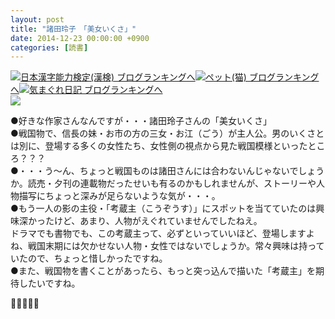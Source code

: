 ```yaml
---
layout: post
title: "諸田玲子　「美女いくさ」"
date: 2014-12-23 00:00:00 +0900
categories: [読書]
---
```


[![](/syuusyuu9701/assets/images/諸田玲子-「美女いくさ」-br_c_3028_1.gif)](http://blog.with2.net/link.php?1659096:3028 "日本漢字能力検定(漢検) ブログランキングへ")[日本漢字能力検定(漢検) ブログランキングへ](http://blog.with2.net/link.php?1659096:3028)[![](/syuusyuu9701/assets/images/諸田玲子-「美女いくさ」-br_c_1348_1.gif)](http://blog.with2.net/link.php?1659096:1348 "ペット(猫) ブログランキングへ")[ペット(猫) ブログランキングへ](http://blog.with2.net/link.php?1659096:1348)[![](/syuusyuu9701/assets/images/諸田玲子-「美女いくさ」-br_c_9257_1.gif)](http://blog.with2.net/link.php?1659096:9257 "気まぐれ日記 ブログランキングへ")[気まぐれ日記 ブログランキングへ](http://blog.with2.net/link.php?1659096:9257)  
![](/syuusyuu9701/assets/images/諸田玲子-「美女いくさ」-61ed1f4450afa298d35bf5f2f13c7e9b.png)  
  
●好きな作家さんなんですが・・・諸田玲子さんの「美女いくさ」  
●戦国物で、信長の妹・お市の方の三女・お江（ごう）が主人公。男のいくさとは別に、登場する多くの女性たち、女性側の視点から見た戦国模様といったところ？？？  
●・・・う～ん、ちょっと戦国ものは諸田さんには合わないんじゃないでしょうか。読売・夕刊の連載物だったせいも有るのかもしれませんが、ストーリーや人物描写にちょっと深みが足らないような気が・・・。  
●もう一人の影の主役・「考蔵主（こうぞうす）」にスポットを当てていたのは興味深かったけど、あまり、人物がえぐれていませんでしたねえ。  
ドラマでも書物でも、この考蔵主って、必ずといっていいほど、登場しますよね、戦国末期には欠かせない人物・女性ではないでしょうか。常々興味は持っていたので、ちょっと惜しかったですね。  
●また、戦国物を書くことがあったら、もっと突っ込んで描いた「考蔵主」を期待したいですね。  
  
👋👋👋👋👋